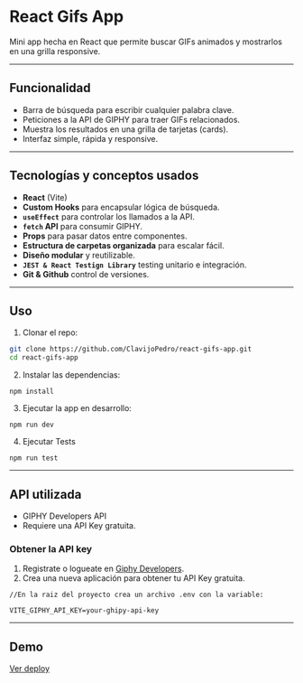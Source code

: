# React Gifs App

Mini app hecha en React que permite buscar GIFs animados y mostrarlos en una grilla responsive.

---

## Funcionalidad

- Barra de búsqueda para escribir cualquier palabra clave.
- Peticiones a la API de GIPHY para traer GIFs relacionados.
- Muestra los resultados en una grilla de tarjetas (cards).
- Interfaz simple, rápida y responsive.

---

##  Tecnologías y conceptos usados

- **React** (Vite)
- **Custom Hooks** para encapsular lógica de búsqueda.
- **`useEffect`** para controlar los llamados a la API.
- **`fetch` API** para consumir GIPHY.
- **Props** para pasar datos entre componentes.
- **Estructura de carpetas organizada** para escalar fácil.
- **Diseño modular** y reutilizable.
- **`JEST & React Testign Library`** testing unitario e integración.
- **Git & Github** control de versiones.


---

## Uso

1. Clonar el repo:

```bash
git clone https://github.com/ClavijoPedro/react-gifs-app.git
cd react-gifs-app
```

2. Instalar las dependencias:

```
npm install

```

3. Ejecutar la app en desarrollo:
```
npm run dev
```
4. Ejecutar Tests
```
npm run test
```

---
## API utilizada
- GIPHY Developers API
- Requiere una API Key gratuita.

### Obtener la API key
1. Registrate o logueate en [Giphy Developers](https://developers.giphy.com/).
2. Crea una nueva aplicación para obtener tu API Key gratuita.

```env
//En la raiz del proyecto crea un archivo .env con la variable:

VITE_GIPHY_API_KEY=your-ghipy-api-key

``` 
___

## Demo
[Ver deploy](https://reactgifs-app.netlify.app)
